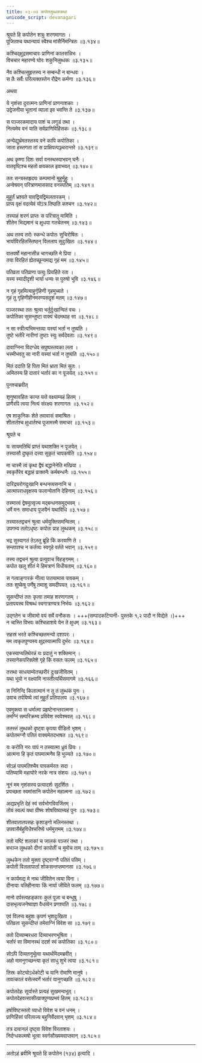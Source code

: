 ```yaml
---
title: ०३-०७ कपोतलुब्धककथा
unicode_script: devanagari
---
```

श्रूयते हि कपोतेन शत्रुः शरणमागतः ।  
पूजितश्च यथान्यायं स्वैश्च मांसैर्निमन्त्रितः ॥३.१३४॥

कश्चिद्क्षुद्रसमाचारः प्राणिनां कालसन्निभः ।  
विचचार महारण्ये घोरः शकुनिलुब्धकः ॥३.१३५॥  

नैव कश्चित्सुहृत्तस्य न सम्बन्धी न बान्धवः ।  
स तैः सर्वैः परित्यक्तस्तेन रौद्रेण कर्मणा ॥३.१३६॥

अथवा

ये नृशंसा दुरात्मनः प्राणिनां प्राणनाशकाः ।  
उद्वेजनीया भूतानां व्याला इव भवन्ति ते ॥३.१३७॥  

स पञ्जरकमादाय पाशं च लगुडं तथा ।  
नित्यमेव वनं याति सर्वप्राणिविहिंसकः ॥३.१३८॥  

अन्येद्युर्भ्रमतस्तस्य वने कापि कपोतिका ।  
जाता हस्तगता तां स प्राक्षिपत्पञ्ज्चरान्तरे ॥३.१३९॥  

अथ कृष्णा दिशः सर्वा वनस्थस्याभवन् घनैः ।  
वातवृष्टिश्च महतो क्षयकाल इवाभवत् ॥३.१४०॥  

ततः सन्त्रस्तहृदयः कम्पमानो मुहुर्मुहुः ।  
अन्वेषयन् परित्राणमाससाद वनस्पतिम् ॥३.१४१॥  

मुहूर्तं भ्रश्यते यावद्वियद्विमलतारकम् ।  
प्राप्य वृक्षं वदत्येवं योऽत्र तिष्ठति कश्चन ॥३.१४२॥  

तस्याहं शरणं प्राप्तः स परित्रातु मामिति ।  
शीतेन भिद्यमानं च क्षुधया गतचेतनम् ॥३.१४३॥  

अथ तस्य तरोः स्कन्धे कपोतः सुचिरोषितः ।  
भार्याविरहितस्तिष्ठन् विललाप सुदुःखितः ॥३.१४४॥  

वातवर्षो महानासीन्न चागच्छति मे प्रिया ।  
तया विरहितं ह्येतच्छून्यमद्य गृहं मम ॥३.१४५॥  

पतिव्रता पतिप्राणा पत्युः प्रियहिते रता ।  
यस्य स्यादीदृशी भार्या धन्यः स पुरुषो भुवि ॥३.१४६॥  

न गृहं गृहमित्याहुर्गृहिणी गृहमुच्यते ।  
गृहं तु गृहिणीहीनमरण्यसदृशं मतम् ॥३.१४७॥  

पञ्जरस्था ततः श्रुत्वा भर्तुर्दुःखान्वितं वचः ।  
कपोतिका सुसन्तुष्टा वाक्यं चेदमथाह सा ॥३.१४८॥  

न सा स्त्रीत्यभिमन्तव्या यस्यां भर्ता न तुष्यति ।  
तुष्टे भर्तरि नारीणां तुष्टाः स्युः सर्वदेवताः ॥३.१४९॥  

दावाग्निना विदग्धेव सपुष्पस्तवका लता ।  
भस्मीभवतु सा नारी यस्यां भर्ता न तुष्यति ॥३.१५०॥  

मितं ददाति हि पिता मितं भ्राता मितं सुतः ।  
अमितस्य हि दातारं भर्तारं का न पूजयेत् ॥३.१५१॥  

पुनश्चाब्रवीत्

शृणुष्वावहितः कान्त यत्ते वक्ष्याम्यहं हितम् ।  
प्राणैरपि त्वया नित्यं संरक्ष्यः शरणागतः ॥३.१५२॥  

एष शाकुनिकः शेते तवावासं समाश्रितः ।  
शीतार्तश्च क्षुधार्तश्च पूजामस्मै समाचर ॥३.१५३॥  

श्रूयते च

यः सायमतिथिं प्राप्तं यथाशक्ति न पूजयेत् ।  
तस्यासौ दुष्कृतं दत्त्वा सुकृतं चापकर्षति ॥३.१५४॥  

मा चास्मै त्वं कृथा द्वैषं बद्धानेनेति मत्प्रिया ।  
स्वकृतैरेव बद्धाहं प्राक्तनैः कर्मबन्धनैः ॥३.१५५॥  

दारिद्र्यरोगदुःखानि बन्धनव्यसनानि च ।  
आत्मापराधवृक्षस्य फलान्येतानि देहिनाम् ॥३.१५६॥  

तस्मात्त्वं द्वेषमुत्सृज्य मद्बन्धनसमुद्भवम् ।  
धर्मे मनः समाधाय पूजयैनं यथाविधि ॥३.१५७॥  

तस्यास्तद्वचनं श्रुत्वा धर्मयुक्तिसमन्वितम् ।  
उपगम्य ततोऽधृष्टः कपोतः प्राह लुब्धकम् ॥३.१५८॥  

भद्र सुस्वागतं तेऽस्तु ब्रूहि किं करवाणि ते ।  
सन्तापश्च न कर्तव्यः स्वगृहे वर्तते भवान् ॥३.१५९॥  

तस्य तद्वचनं श्रुत्वा प्रत्युवाच विहङ्गमम् ।  
कपोत खलु शीतं मे हिमत्राणं विधीयताम् ॥३.१६०॥  

स गत्वाङ्गारकं नीत्वा पातयामास पावकम् ।  
ततः शुष्केषु पर्णेषु तमाशु समदीपयत् ॥३.१६१॥  

सुसन्दीप्तं ततः कृत्वा तमाह शरणागतम् ।  
प्रतापयस्व विश्रब्धं स्वगात्राण्यत्र निर्भयः ॥३.१६२॥  

उद्गतेन च जीवामो वयं सर्वे वनौकसः ।  +++(सम्पादकटिप्पनी- पुस्तके १,२ पादौ न विद्येते ।)+++  
न चास्ति विभवः कश्चिन्नाशये येन ते क्षुधम् ॥३.१६३॥  

सहस्रं भरते कश्चिच्छतमन्यो दशापरः ।  
मम त्वकृतपुण्यस्य क्षुद्रस्यात्मापि दुर्भरः ॥३.१६४॥  

एकस्याप्यतिथेरन्नं यः प्रदातुं न शक्तिमान् ।  
तस्यानेकपरिक्लेशे गृहे किं वसतः फलम् ॥३.१६५॥  

तत्तथा साधयाम्येतच्छरीरं दुःखजीवितम् ।  
यथा भूयो न वक्ष्यामि नास्तीत्यर्थिसमागमे ॥३.१६६॥  

स निनिन्दि किलात्मानं न तु तं लुब्धकं पुनः ।  
उवाच तर्पयिष्ये त्वां मुहूर्तं प्रतिपालय ॥३.१६७॥  

एवमुक्त्वा स धर्मात्मा प्रहृष्टेनान्तरात्मना ।  
तमग्निं सम्परिक्रम्य प्रविवेश स्ववेश्मवत् ॥३.१६८॥  

ततस्तं लुब्धको दृष्ट्वा कृपया पीडितो भृशम् ।  
कपोतमग्नौ पतितं वाक्यमेतदभाषत ॥३.१६९॥  

यः करोति नरः पापं न तस्यात्मा ध्रुवं प्रियः ।  
आत्मना हि कृतं पापमात्मनैव हि भुज्यते ॥३.१७०॥  

सोऽहं पापमतिश्चैव पापकर्मरतः सदा ।  
पतिष्यामि महाघोरे नरके नात्र संशयः ॥३.१७१॥  

नूनं मम नृशंसस्य प्रत्यादर्शः सुदर्शितः ।  
प्रयच्छता स्वमांसानि कपोतेन महात्मना ॥३.१७२॥  

अद्यप्रभृति देहं स्वं सर्वभोगविवर्जितम् ।  
तोयं स्वल्पं यथा ग्रीष्मः शोषयिष्याम्यहं पुनः ॥३.१७३॥  

शीतवातातपसहः कृशाङ्गो मलिनस्तथा ।  
उपवासैर्बहुविधैश्चरिष्ये धर्ममुत्तमम् ॥३.१७४॥   

ततो यष्टिं शलाकां च जालकं पञ्जरं तथा ।  
बभञ्ज लुब्धको दीनां कापोतीं च मुमोच ताम् ॥३.१७५॥  

लुब्धकेन ततो मुक्ता दृष्ट्वाग्नौ पतितं पतिम् ।  
कपोती विललापार्ता शोकसन्तप्तमानसा ॥३.१७६॥  

न कार्यमद्य मे नाथ जीवितेन त्वया विना ।  
दीनायाः पतिहीनायाः किं नार्या जीविते फलम् ॥३.१७७॥  

मानो दर्पस्त्वहङ्कारः कुलं पूजा च बन्धुषु ।  
दासभृत्यजनेष्वाज्ञा वैधव्येन प्रणश्यति ॥३.१७८॥  

एवं विलप्य बहुशः कृपणं भृशदुःखिता ।  
पतिव्रता सुसन्दीप्तं तमेवाग्निं विवेश सा ॥३.१७९॥  

ततो दिव्याम्बरधरा दिव्याभरणभूषिता ।  
भर्तारं सा विमानस्थं ददर्श स्वं कपोतिका ॥३.१८०॥  

सोऽपि दिव्यतनुर्भूत्वा यथार्थमिदमब्रवीत् ।  
अहो मामनुगच्छन्त्या कृतं साधु शुभे त्वया ॥३.१८१॥  

तिस्रः कोट्योऽर्धकोटी च यानि रोमाणि मानुषे ।  
तावत्कालं वसेत्स्वर्गे भर्तारं यानुगच्छति ॥३.१८२॥  

कपोतदेहः सूर्यास्ते प्रत्यहं सुखमन्वभूत् ।  
कपोतदेहवत्सासीत्प्राक्पुण्यप्रभवं हितम् ॥३.१८३॥  

हर्षाविष्टस्ततो व्याधो विवेश च वनं धनम् ।  
प्राणिहिंसां परित्यज्य बहुनिर्वेदवान् भृशम् ॥३.१८४॥  

तत्र दावानलं दृष्ट्वा विवेश विरताशयः ।  
निर्दग्धकल्मषो भूत्वा स्वर्गसौख्यमवाप्तवान् ॥३.१८५॥  


***********************************************************************


अतोऽहं ब्रवीमि श्रूयते हि कपोतेन (१३४) इत्यादि ।
